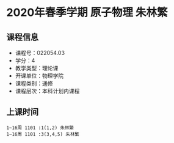 # 2020年春季学期 原子物理 朱林繁






## 课程信息

- 课程号：022054.03
- 学分：4
- 教学类型：理论课
- 开课单位：物理学院
- 课程类别：通修
- 课程层次：本科计划内课程

## 上课时间

```
1~16周 1101 :1(1,2) 朱林繁
1~16周 1101 :3(3,4,5) 朱林繁
```

